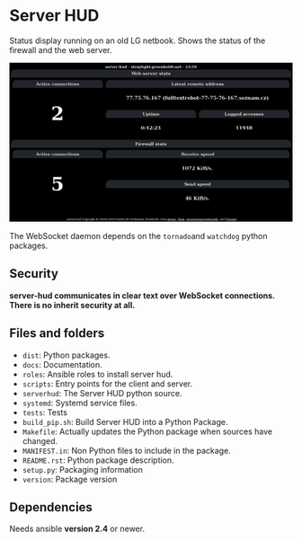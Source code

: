 # Server HUD

Status display running on an old LG netbook. Shows the status of the firewall
and the web server.

![Screenshot](docs/images/screenshot.png)

The WebSocket daemon depends on the `tornado`and `watchdog` python packages.

## Security
**server-hud communicates in clear text over WebSocket connections. There is no
inherit security at all.**

## Files and folders

 * `dist`: Python packages.
 * `docs`: Documentation.
 * `roles`: Ansible roles to install server hud.
 * `scripts`: Entry points for the client and server.
 * `serverhud`: The Server HUD python source.
 * `systemd`: Systemd service files.
 * `tests`: Tests
 * `build_pip.sh`: Build Server HUD into a Python Package.
 * `Makefile`: Actually updates the Python package when sources have changed.
 * `MANIFEST.in`: Non Python files to include in the package.
 * `README.rst`: Python package description.
 * `setup.py`: Packaging information
 * `version`: Package version

## Dependencies

Needs ansible **version 2.4** or newer.
